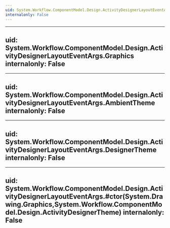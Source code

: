 ```yaml
---
uid: System.Workflow.ComponentModel.Design.ActivityDesignerLayoutEventArgs
internalonly: False
---
```


---
uid: System.Workflow.ComponentModel.Design.ActivityDesignerLayoutEventArgs.Graphics
internalonly: False
---

---
uid: System.Workflow.ComponentModel.Design.ActivityDesignerLayoutEventArgs.AmbientTheme
internalonly: False
---

---
uid: System.Workflow.ComponentModel.Design.ActivityDesignerLayoutEventArgs.DesignerTheme
internalonly: False
---

---
uid: System.Workflow.ComponentModel.Design.ActivityDesignerLayoutEventArgs.#ctor(System.Drawing.Graphics,System.Workflow.ComponentModel.Design.ActivityDesignerTheme)
internalonly: False
---
